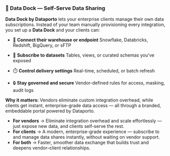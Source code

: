 ### 🌊 Data Dock — Self-Serve Data Sharing

**Data Dock by Dataporto** lets your enterprise clients manage their own data subscriptions.
Instead of your team manually provisioning every integration, you set up a **Data Dock** and your clients can:

- 🔌 **Connect their warehouse or endpoint**
  Snowflake, Databricks, Redshift, BigQuery, or sFTP

- 📂 **Subscribe to datasets**
  Tables, views, or curated schemas you’ve exposed

- ⏱️ **Control delivery settings**
  Real-time, scheduled, or batch refresh

- 🔒 **Stay governed and secure**
  Vendor-defined rules for access, masking, audit logs

**Why it matters:**
Vendors eliminate custom integration overhead, while clients get instant, enterprise-grade data access — all through a branded, embeddable portal powered by Dataporto.

- **For vendors** → Eliminate integration overhead and scale effortlessly — just expose new data, and clients self-serve the rest.
- **For clients** → A modern, enterprise-grade experience — subscribe to and manage data shares instantly, without waiting on vendor support.
- **For both** → Faster, smoother data exchange that builds trust and deepens vendor–client relationships.
